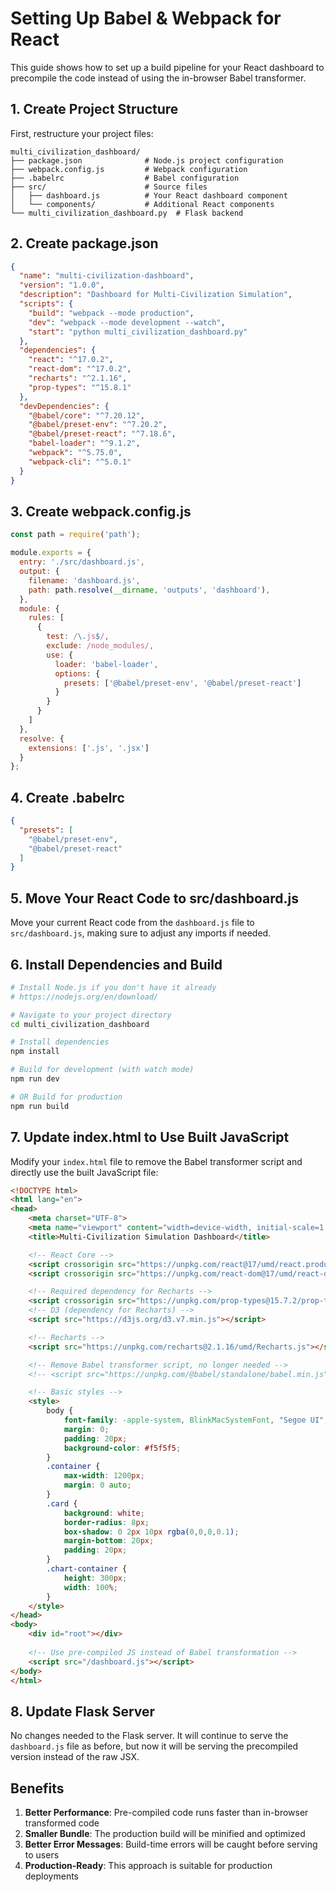# Setting Up Babel & Webpack for React

This guide shows how to set up a build pipeline for your React dashboard to precompile the code instead of using the in-browser Babel transformer.

## 1. Create Project Structure

First, restructure your project files:

```
multi_civilization_dashboard/
├── package.json              # Node.js project configuration
├── webpack.config.js         # Webpack configuration
├── .babelrc                  # Babel configuration
├── src/                      # Source files
│   ├── dashboard.js          # Your React dashboard component
│   └── components/           # Additional React components
└── multi_civilization_dashboard.py  # Flask backend
```

## 2. Create package.json

```json
{
  "name": "multi-civilization-dashboard",
  "version": "1.0.0",
  "description": "Dashboard for Multi-Civilization Simulation",
  "scripts": {
    "build": "webpack --mode production",
    "dev": "webpack --mode development --watch",
    "start": "python multi_civilization_dashboard.py"
  },
  "dependencies": {
    "react": "^17.0.2",
    "react-dom": "^17.0.2",
    "recharts": "^2.1.16",
    "prop-types": "^15.8.1"
  },
  "devDependencies": {
    "@babel/core": "^7.20.12",
    "@babel/preset-env": "^7.20.2",
    "@babel/preset-react": "^7.18.6",
    "babel-loader": "^9.1.2",
    "webpack": "^5.75.0",
    "webpack-cli": "^5.0.1"
  }
}
```

## 3. Create webpack.config.js

```javascript
const path = require('path');

module.exports = {
  entry: './src/dashboard.js',
  output: {
    filename: 'dashboard.js',
    path: path.resolve(__dirname, 'outputs', 'dashboard'),
  },
  module: {
    rules: [
      {
        test: /\.js$/,
        exclude: /node_modules/,
        use: {
          loader: 'babel-loader',
          options: {
            presets: ['@babel/preset-env', '@babel/preset-react']
          }
        }
      }
    ]
  },
  resolve: {
    extensions: ['.js', '.jsx']
  }
};
```

## 4. Create .babelrc

```json
{
  "presets": [
    "@babel/preset-env",
    "@babel/preset-react"
  ]
}
```

## 5. Move Your React Code to src/dashboard.js

Move your current React code from the `dashboard.js` file to `src/dashboard.js`, making sure to adjust any imports if needed.

## 6. Install Dependencies and Build

```bash
# Install Node.js if you don't have it already
# https://nodejs.org/en/download/

# Navigate to your project directory
cd multi_civilization_dashboard

# Install dependencies
npm install

# Build for development (with watch mode)
npm run dev

# OR Build for production
npm run build
```

## 7. Update index.html to Use Built JavaScript

Modify your `index.html` file to remove the Babel transformer script and directly use the built JavaScript file:

```html
<!DOCTYPE html>
<html lang="en">
<head>
    <meta charset="UTF-8">
    <meta name="viewport" content="width=device-width, initial-scale=1.0">
    <title>Multi-Civilization Simulation Dashboard</title>

    <!-- React Core -->
    <script crossorigin src="https://unpkg.com/react@17/umd/react.production.min.js"></script>
    <script crossorigin src="https://unpkg.com/react-dom@17/umd/react-dom.production.min.js"></script>

    <!-- Required dependency for Recharts -->
    <script crossorigin src="https://unpkg.com/prop-types@15.7.2/prop-types.min.js"></script>
    <!-- D3 (dependency for Recharts) -->
    <script src="https://d3js.org/d3.v7.min.js"></script>

    <!-- Recharts -->
    <script src="https://unpkg.com/recharts@2.1.16/umd/Recharts.js"></script>

    <!-- Remove Babel transformer script, no longer needed -->
    <!-- <script src="https://unpkg.com/@babel/standalone/babel.min.js"></script> -->

    <!-- Basic styles -->
    <style>
        body {
            font-family: -apple-system, BlinkMacSystemFont, "Segoe UI", Roboto, sans-serif;
            margin: 0;
            padding: 20px;
            background-color: #f5f5f5;
        }
        .container {
            max-width: 1200px;
            margin: 0 auto;
        }
        .card {
            background: white;
            border-radius: 8px;
            box-shadow: 0 2px 10px rgba(0,0,0,0.1);
            margin-bottom: 20px;
            padding: 20px;
        }
        .chart-container {
            height: 300px;
            width: 100%;
        }
    </style>
</head>
<body>
    <div id="root"></div>
    
    <!-- Use pre-compiled JS instead of Babel transformation -->
    <script src="/dashboard.js"></script>
</body>
</html>
```

## 8. Update Flask Server

No changes needed to the Flask server. It will continue to serve the `dashboard.js` file as before, but now it will be serving the precompiled version instead of the raw JSX.

## Benefits

1. **Better Performance**: Pre-compiled code runs faster than in-browser transformed code
2. **Smaller Bundle**: The production build will be minified and optimized
3. **Better Error Messages**: Build-time errors will be caught before serving to users
4. **Production-Ready**: This approach is suitable for production deployments